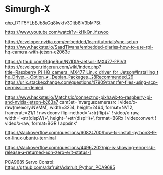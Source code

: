 # Simurgh-X



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

https://www.youtube.com/watch?v=kHkQnuYzwoo

https://developer.nvidia.com/embedded/learn/tutorials/vnc-setup https://www.hackster.io/SaadTiwana/embedded-diaries-how-to-use-rpi-hq-camera-with-jetson-e2063e

https://github.com/RidgeRun/NVIDIA-Jetson-IMX477-RPIV3 https://developer.ridgerun.com/wiki/index.php?title=Raspberry_Pi_HQ_camera_IMX477_Linux_driver_for_Jetson#Installing_the_Driver_-_Option_A:_Debian_Packages_.28Recommended.29 https://unix.stackexchange.com/questions/47909/transfer-files-using-scp-permission-denied

https://www.hackster.io/Matchstic/connecting-pixhawk-to-raspberry-pi-and-nvidia-jetson-b263a7 camSet='nvarguscamerasrc ! video/x-raw(memory:NVMM), width=3264, height=2464, format=NV12, framerate=21/1 ! nvvidconv flip-method='+str(flip)+' ! video/x-raw, width='+str(dispW)+', height='+str(dispH)+', format=BGRx ! videoconvert ! video/x-raw, format=BGR ! appsink'


https://stackoverflow.com/questions/60824700/how-to-install-python3-9-on-linux-ubuntu-terminal


https://stackoverflow.com/questions/44967202/pip-is-showing-error-lsb-release-a-returned-non-zero-exit-status-1

PCA9685 Servo Control:
https://github.com/adafruit/Adafruit_Python_PCA9685
